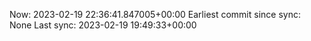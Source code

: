 Now: 2023-02-19 22:36:41.847005+00:00 Earliest commit since sync: None Last sync: 2023-02-19 19:49:33+00:00

